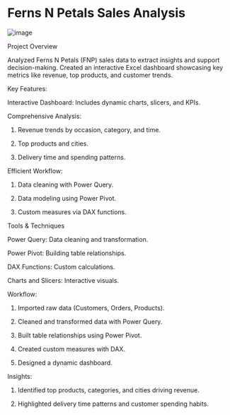 # Ferns N Petals Sales Analysis

![image](https://d1gzz21cah5pzn.cloudfront.net/img/websites/f/fnp/fnp.com-desktop@2x.1653077432.jpg)

Project Overview

Analyzed Ferns N Petals (FNP) sales data to extract insights and support decision-making. Created an interactive Excel dashboard showcasing key metrics like revenue, top products, and customer trends.

Key Features:

Interactive Dashboard: Includes dynamic charts, slicers, and KPIs.

Comprehensive Analysis:

1. Revenue trends by occasion, category, and time.

2. Top products and cities.

3. Delivery time and spending patterns.

Efficient Workflow:

1. Data cleaning with Power Query.

2. Data modeling using Power Pivot.

3. Custom measures via DAX functions.

Tools & Techniques

Power Query: Data cleaning and transformation.

Power Pivot: Building table relationships.

DAX Functions: Custom calculations.

Charts and Slicers: Interactive visuals.

Workflow:

1. Imported raw data (Customers, Orders, Products).

2. Cleaned and transformed data with Power Query.

3. Built table relationships using Power Pivot.

4. Created custom measures with DAX.

5. Designed a dynamic dashboard.

Insights:

1. Identified top products, categories, and cities driving revenue.

2. Highlighted delivery time patterns and customer spending habits.
